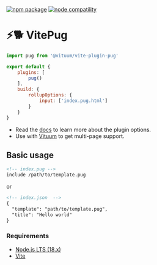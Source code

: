 <a href="https://npmjs.com/package/@vituum/vite-plugin-pug"><img src="https://img.shields.io/npm/v/@vituum/vite-plugin-pug.svg" alt="npm package"></a>
<a href="https://nodejs.org/en/about/releases/"><img src="https://img.shields.io/node/v/@vituum/vite-plugin-pug.svg" alt="node compatility"></a>

# ⚡️🐕 VitePug

```js
import pug from '@vituum/vite-plugin-pug'

export default {
    plugins: [
        pug()
    ],
    build: {
        rollupOptions: {
            input: ['index.pug.html']
        }
    }
}
```

* Read the [docs](https://vituum.dev/plugins/pug.html) to learn more about the plugin options.
* Use with [Vituum](https://vituum.dev) to get multi-page support.

## Basic usage

```html
<!-- index.pug -->
include /path/to/template.pug
```
or
```html
<!-- index.json  -->
{
  "template": "path/to/template.pug",
  "title": "Hello world"
}
```

### Requirements

- [Node.js LTS (18.x)](https://nodejs.org/en/download/)
- [Vite](https://vitejs.dev/)
